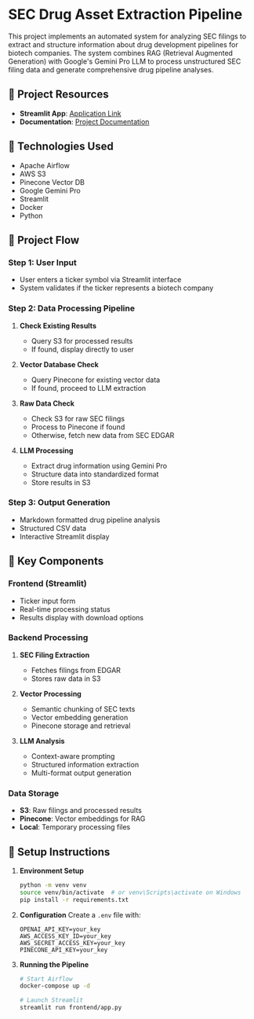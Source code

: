 # SEC Drug Asset Extraction Pipeline

This project implements an automated system for analyzing SEC filings to extract and structure information about drug development pipelines for biotech companies. The system combines RAG (Retrieval Augmented Generation) with Google's Gemini Pro LLM to process unstructured SEC filing data and generate comprehensive drug pipeline analyses.

## 📌 Project Resources

- **Streamlit App**: [Application Link](http://34.134.167.79:8501)
- **Documentation**: [Project Documentation](https://codelabs-preview.appspot.com/?file_id=1WCRLM8Uw9uFklAa_8tjpBmvVDP7hKa-UW-vBwFqVFvQ#3)

## 📌 Technologies Used

- Apache Airflow
- AWS S3
- Pinecone Vector DB
- Google Gemini Pro
- Streamlit
- Docker
- Python

## 📌 Project Flow

### Step 1: User Input
- User enters a ticker symbol via Streamlit interface
- System validates if the ticker represents a biotech company

### Step 2: Data Processing Pipeline
1. **Check Existing Results**
   - Query S3 for processed results
   - If found, display directly to user

2. **Vector Database Check**
   - Query Pinecone for existing vector data
   - If found, proceed to LLM extraction

3. **Raw Data Check**
   - Check S3 for raw SEC filings
   - Process to Pinecone if found
   - Otherwise, fetch new data from SEC EDGAR

4. **LLM Processing**
   - Extract drug information using Gemini Pro
   - Structure data into standardized format
   - Store results in S3

### Step 3: Output Generation
- Markdown formatted drug pipeline analysis
- Structured CSV data
- Interactive Streamlit display

## 📌 Key Components

### Frontend (Streamlit)
- Ticker input form
- Real-time processing status
- Results display with download options

### Backend Processing
1. **SEC Filing Extraction**
   - Fetches filings from EDGAR
   - Stores raw data in S3

2. **Vector Processing**
   - Semantic chunking of SEC texts
   - Vector embedding generation
   - Pinecone storage and retrieval

3. **LLM Analysis**
   - Context-aware prompting
   - Structured information extraction
   - Multi-format output generation

### Data Storage
- **S3**: Raw filings and processed results
- **Pinecone**: Vector embeddings for RAG
- **Local**: Temporary processing files

## 📌 Setup Instructions

1. **Environment Setup**
   ```bash
   python -m venv venv
   source venv/bin/activate  # or venv\Scripts\activate on Windows
   pip install -r requirements.txt
   ```

2. **Configuration**
   Create a `.env` file with:
   ```env
   OPENAI_API_KEY=your_key
   AWS_ACCESS_KEY_ID=your_key
   AWS_SECRET_ACCESS_KEY=your_key
   PINECONE_API_KEY=your_key
   ```

3. **Running the Pipeline**
   ```bash
   # Start Airflow
   docker-compose up -d

   # Launch Streamlit
   streamlit run frontend/app.py
   ```


